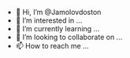 - 👋 Hi, I’m @Jamolovdoston
- 👀 I’m interested in ...
- 🌱 I’m currently learning ...
- 💞️ I’m looking to collaborate on ...
- 📫 How to reach me ...

<!---
Jamolovdoston/Jamolovdoston is a ✨ special ✨ repository because its `README.md` (this file) appears on your GitHub profile.
You can click the Preview link to take a look at your changes.
--->
